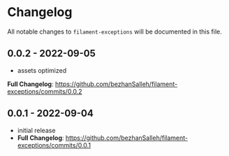 # Changelog

All notable changes to `filament-exceptions` will be documented in this file.

## 0.0.2 - 2022-09-05

- assets optimized

**Full Changelog**: https://github.com/bezhanSalleh/filament-exceptions/commits/0.0.2

## 0.0.1 - 2022-09-04

- initial release
- **Full Changelog**: https://github.com/bezhanSalleh/filament-exceptions/commits/0.0.1
